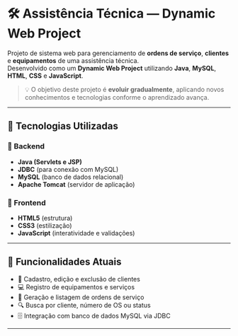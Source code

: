 # 🛠️ Assistência Técnica — Dynamic Web Project

Projeto de sistema web para gerenciamento de **ordens de serviço**, **clientes** e **equipamentos** de uma assistência técnica.  
Desenvolvido como um **Dynamic Web Project** utilizando **Java**, **MySQL**, **HTML**, **CSS** e **JavaScript**.  

> 💡 O objetivo deste projeto é **evoluir gradualmente**, aplicando novos conhecimentos e tecnologias conforme o aprendizado avança.

---

## 🚀 Tecnologias Utilizadas

### 🔹 Backend
- **Java (Servlets e JSP)**
- **JDBC** (para conexão com MySQL)
- **MySQL** (banco de dados relacional)
- **Apache Tomcat** (servidor de aplicação)

### 🔹 Frontend
- **HTML5** (estrutura)
- **CSS3** (estilização)
- **JavaScript** (interatividade e validações)

---

## 🧩 Funcionalidades Atuais

- 👤 Cadastro, edição e exclusão de clientes  
- 💻 Registro de equipamentos e serviços  
- 🧾 Geração e listagem de ordens de serviço  
- 🔍 Busca por cliente, número de OS ou status  
- 🗄️ Integração com banco de dados MySQL via JDBC  

---

